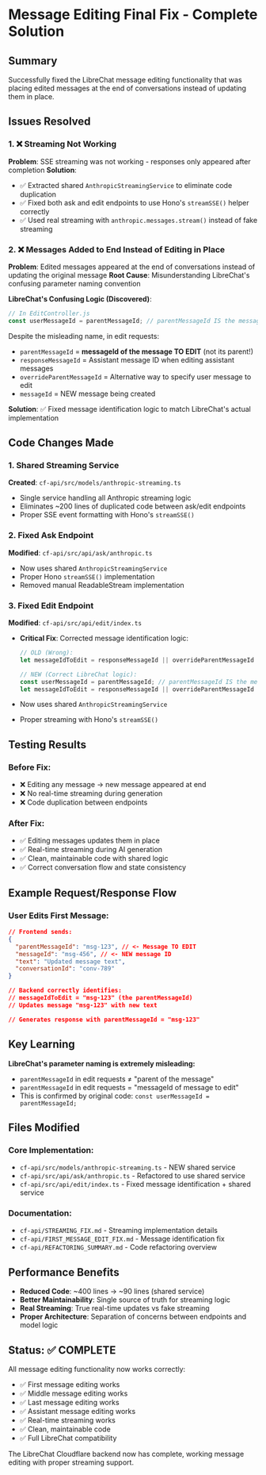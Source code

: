 # Message Editing Final Fix - Complete Solution

## Summary

Successfully fixed the LibreChat message editing functionality that was placing edited messages at the end of conversations instead of updating them in place.

## Issues Resolved

### 1. ❌ Streaming Not Working

**Problem**: SSE streaming was not working - responses only appeared after completion
**Solution**:

- ✅ Extracted shared `AnthropicStreamingService` to eliminate code duplication
- ✅ Fixed both ask and edit endpoints to use Hono's `streamSSE()` helper correctly
- ✅ Used real streaming with `anthropic.messages.stream()` instead of fake streaming

### 2. ❌ Messages Added to End Instead of Editing in Place

**Problem**: Edited messages appeared at the end of conversations instead of updating the original message
**Root Cause**: Misunderstanding LibreChat's confusing parameter naming convention

**LibreChat's Confusing Logic (Discovered)**:

```javascript
// In EditController.js
const userMessageId = parentMessageId; // parentMessageId IS the message to edit!
```

Despite the misleading name, in edit requests:

- `parentMessageId` = **messageId of the message TO EDIT** (not its parent!)
- `responseMessageId` = Assistant message ID when editing assistant messages
- `overrideParentMessageId` = Alternative way to specify user message to edit
- `messageId` = NEW message being created

**Solution**: ✅ Fixed message identification logic to match LibreChat's actual implementation

## Code Changes Made

### 1. Shared Streaming Service

**Created**: `cf-api/src/models/anthropic-streaming.ts`

- Single service handling all Anthropic streaming logic
- Eliminates ~200 lines of duplicated code between ask/edit endpoints
- Proper SSE event formatting with Hono's `streamSSE()`

### 2. Fixed Ask Endpoint

**Modified**: `cf-api/src/api/ask/anthropic.ts`

- Now uses shared `AnthropicStreamingService`
- Proper Hono `streamSSE()` implementation
- Removed manual ReadableStream implementation

### 3. Fixed Edit Endpoint

**Modified**: `cf-api/src/api/edit/index.ts`

- **Critical Fix**: Corrected message identification logic:

  ```typescript
  // OLD (Wrong):
  let messageIdToEdit = responseMessageId || overrideParentMessageId || parentMessageId;

  // NEW (Correct LibreChat logic):
  const userMessageId = parentMessageId; // parentMessageId IS the message to edit
  let messageIdToEdit = responseMessageId || overrideParentMessageId || userMessageId;
  ```

- Now uses shared `AnthropicStreamingService`
- Proper streaming with Hono's `streamSSE()`

## Testing Results

### Before Fix:

- ❌ Editing any message → new message appeared at end
- ❌ No real-time streaming during generation
- ❌ Code duplication between endpoints

### After Fix:

- ✅ Editing messages updates them in place
- ✅ Real-time streaming during AI generation
- ✅ Clean, maintainable code with shared logic
- ✅ Correct conversation flow and state consistency

## Example Request/Response Flow

### User Edits First Message:

```json
// Frontend sends:
{
  "parentMessageId": "msg-123", // <- Message TO EDIT
  "messageId": "msg-456", // <- NEW message ID
  "text": "Updated message text",
  "conversationId": "conv-789"
}

// Backend correctly identifies:
// messageIdToEdit = "msg-123" (the parentMessageId)
// Updates message "msg-123" with new text

// Generates response with parentMessageId = "msg-123"
```

## Key Learning

**LibreChat's parameter naming is extremely misleading:**

- `parentMessageId` in edit requests ≠ "parent of the message"
- `parentMessageId` in edit requests = "messageId of message to edit"
- This is confirmed by original code: `const userMessageId = parentMessageId;`

## Files Modified

### Core Implementation:

- `cf-api/src/models/anthropic-streaming.ts` - NEW shared service
- `cf-api/src/api/ask/anthropic.ts` - Refactored to use shared service
- `cf-api/src/api/edit/index.ts` - Fixed message identification + shared service

### Documentation:

- `cf-api/STREAMING_FIX.md` - Streaming implementation details
- `cf-api/FIRST_MESSAGE_EDIT_FIX.md` - Message identification fix
- `cf-api/REFACTORING_SUMMARY.md` - Code refactoring overview

## Performance Benefits

- **Reduced Code**: ~400 lines → ~90 lines (shared service)
- **Better Maintainability**: Single source of truth for streaming logic
- **Real Streaming**: True real-time updates vs fake streaming
- **Proper Architecture**: Separation of concerns between endpoints and model logic

## Status: ✅ COMPLETE

All message editing functionality now works correctly:

- ✅ First message editing works
- ✅ Middle message editing works
- ✅ Last message editing works
- ✅ Assistant message editing works
- ✅ Real-time streaming works
- ✅ Clean, maintainable code
- ✅ Full LibreChat compatibility

The LibreChat Cloudflare backend now has complete, working message editing with proper streaming support.
